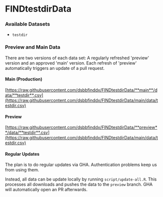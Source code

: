 # FINDtestdirData


### Available Datasets

- `testdir`



### Preview and Main Data

There are two versions of each data set: A regularly refreshed 'preview' version and an approved 'main' version. Each refresh of 'preview' automatically triggers an update of a pull request.


#### Main (Production)

[https://raw.githubusercontent.com/dsbbfinddx/FINDtestdirData/**main**/data/**testdir**.csv](https://raw.githubusercontent.com/dsbbfinddx/FINDtestdirData/main/data/testdir.csv)


#### Preview

[https://raw.githubusercontent.com/dsbbfinddx/FINDtestdirData/**preview**/data/**testdir**.csv](https://raw.githubusercontent.com/dsbbfinddx/FINDtestdirData/main/data/testdir.csv)




#### Regular Updates

The plan is to do regular updates via GHA. Authentication problems keep us from using them.

Instead, all data can be update locally by running `script/update-all.R`.
This processes all downloads and pushes the data to the `preview` branch. GHA will automatically open an PR afterwards.

